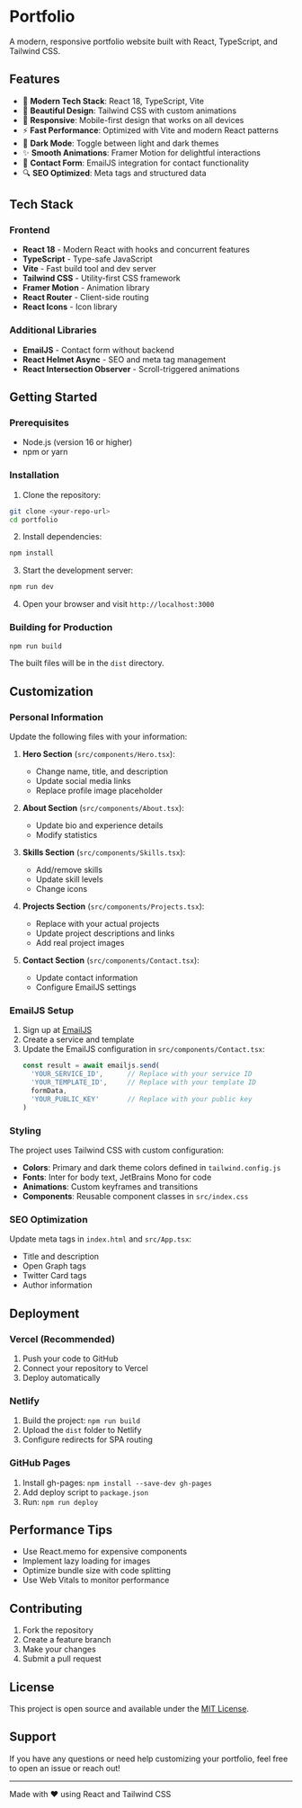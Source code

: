 # Portfolio

A modern, responsive portfolio website built with React, TypeScript, and Tailwind CSS.

## Features

- 🚀 **Modern Tech Stack**: React 18, TypeScript, Vite
- 🎨 **Beautiful Design**: Tailwind CSS with custom animations
- 📱 **Responsive**: Mobile-first design that works on all devices
- ⚡ **Fast Performance**: Optimized with Vite and modern React patterns
- 🌙 **Dark Mode**: Toggle between light and dark themes
- ✨ **Smooth Animations**: Framer Motion for delightful interactions
- 📧 **Contact Form**: EmailJS integration for contact functionality
- 🔍 **SEO Optimized**: Meta tags and structured data

## Tech Stack

### Frontend
- **React 18** - Modern React with hooks and concurrent features
- **TypeScript** - Type-safe JavaScript
- **Vite** - Fast build tool and dev server
- **Tailwind CSS** - Utility-first CSS framework
- **Framer Motion** - Animation library
- **React Router** - Client-side routing
- **React Icons** - Icon library

### Additional Libraries
- **EmailJS** - Contact form without backend
- **React Helmet Async** - SEO and meta tag management
- **React Intersection Observer** - Scroll-triggered animations

## Getting Started

### Prerequisites
- Node.js (version 16 or higher)
- npm or yarn

### Installation

1. Clone the repository:
```bash
git clone <your-repo-url>
cd portfolio
```

2. Install dependencies:
```bash
npm install
```

3. Start the development server:
```bash
npm run dev
```

4. Open your browser and visit `http://localhost:3000`

### Building for Production

```bash
npm run build
```

The built files will be in the `dist` directory.

## Customization

### Personal Information
Update the following files with your information:

1. **Hero Section** (`src/components/Hero.tsx`):
   - Change name, title, and description
   - Update social media links
   - Replace profile image placeholder

2. **About Section** (`src/components/About.tsx`):
   - Update bio and experience details
   - Modify statistics

3. **Skills Section** (`src/components/Skills.tsx`):
   - Add/remove skills
   - Update skill levels
   - Change icons

4. **Projects Section** (`src/components/Projects.tsx`):
   - Replace with your actual projects
   - Update project descriptions and links
   - Add real project images

5. **Contact Section** (`src/components/Contact.tsx`):
   - Update contact information
   - Configure EmailJS settings

### EmailJS Setup

1. Sign up at [EmailJS](https://www.emailjs.com/)
2. Create a service and template
3. Update the EmailJS configuration in `src/components/Contact.tsx`:
   ```typescript
   const result = await emailjs.send(
     'YOUR_SERVICE_ID',      // Replace with your service ID
     'YOUR_TEMPLATE_ID',     // Replace with your template ID
     formData,
     'YOUR_PUBLIC_KEY'       // Replace with your public key
   )
   ```

### Styling

The project uses Tailwind CSS with custom configuration:

- **Colors**: Primary and dark theme colors defined in `tailwind.config.js`
- **Fonts**: Inter for body text, JetBrains Mono for code
- **Animations**: Custom keyframes and transitions
- **Components**: Reusable component classes in `src/index.css`

### SEO Optimization

Update meta tags in `index.html` and `src/App.tsx`:
- Title and description
- Open Graph tags
- Twitter Card tags
- Author information

## Deployment

### Vercel (Recommended)
1. Push your code to GitHub
2. Connect your repository to Vercel
3. Deploy automatically

### Netlify
1. Build the project: `npm run build`
2. Upload the `dist` folder to Netlify
3. Configure redirects for SPA routing

### GitHub Pages
1. Install gh-pages: `npm install --save-dev gh-pages`
2. Add deploy script to `package.json`
3. Run: `npm run deploy`

## Performance Tips

- Use React.memo for expensive components
- Implement lazy loading for images
- Optimize bundle size with code splitting
- Use Web Vitals to monitor performance

## Contributing

1. Fork the repository
2. Create a feature branch
3. Make your changes
4. Submit a pull request

## License

This project is open source and available under the [MIT License](LICENSE).

## Support

If you have any questions or need help customizing your portfolio, feel free to open an issue or reach out!

---

Made with ❤️ using React and Tailwind CSS
